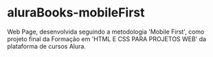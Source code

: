 # aluraBooks-mobileFirst
Web Page, desenvolvida seguindo a metodologia 'Mobile First', como projeto final da Formação em 'HTML E CSS PARA PROJETOS WEB' da plataforma de cursos Alura.
